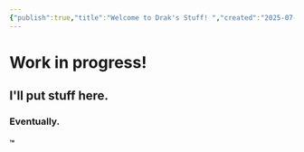 ```yaml
---
{"publish":true,"title":"Welcome to Drak's Stuff! ","created":"2025-07-29T18:18:45.239-04:00","cssclasses":""}
---
```

# Work in progress!

## I'll put stuff here.

### Eventually.

#### ™
